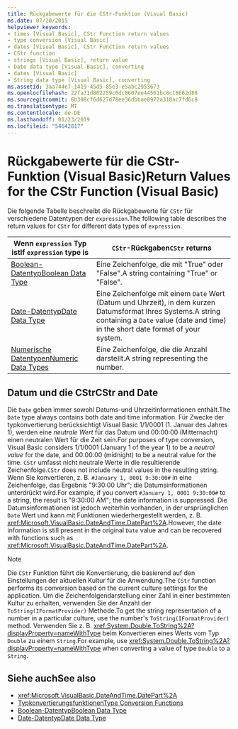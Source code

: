 ```yaml
---
title: Rückgabewerte für die CStr-Funktion (Visual Basic)
ms.date: 07/20/2015
helpviewer_keywords:
- times [Visual Basic], CStr Function return values
- type conversion [Visual Basic]
- dates [Visual Basic], CStr Function return values
- CStr function
- strings [Visual Basic], return value
- Date data type [Visual Basic], converting
- dates [Visual Basic]
- String data type [Visual Basic], converting
ms.assetid: 3aa744e7-1419-45d5-85e3-e5abc2953673
ms.openlocfilehash: 22fa31d862259c6dc8607ee44561bc8c18662d88
ms.sourcegitcommit: 6b308cf6d627d78ee36dbbae8972a310ac7fd6c8
ms.translationtype: MT
ms.contentlocale: de-DE
ms.lasthandoff: 01/23/2019
ms.locfileid: "54642817"
---
```

# <a name="return-values-for-the-cstr-function-visual-basic"></a><span data-ttu-id="d6456-102">Rückgabewerte für die CStr-Funktion (Visual Basic)</span><span class="sxs-lookup"><span data-stu-id="d6456-102">Return Values for the CStr Function (Visual Basic)</span></span>
<span data-ttu-id="d6456-103">Die folgende Tabelle beschreibt die Rückgabewerte für `CStr` für verschiedene Datentypen der `expression`.</span><span class="sxs-lookup"><span data-stu-id="d6456-103">The following table describes the return values for `CStr` for different data types of `expression`.</span></span>  
  
|<span data-ttu-id="d6456-104">Wenn `expression` Typ ist</span><span class="sxs-lookup"><span data-stu-id="d6456-104">If `expression` type is</span></span>|<span data-ttu-id="d6456-105">`CStr`-Rückgaben</span><span class="sxs-lookup"><span data-stu-id="d6456-105">`CStr` returns</span></span>|  
|-----------------------------|--------------------|  
|[<span data-ttu-id="d6456-106">Boolean-Datentyp</span><span class="sxs-lookup"><span data-stu-id="d6456-106">Boolean Data Type</span></span>](../../../visual-basic/language-reference/data-types/boolean-data-type.md)|<span data-ttu-id="d6456-107">Eine Zeichenfolge, die mit "True" oder "False".</span><span class="sxs-lookup"><span data-stu-id="d6456-107">A string containing "True" or "False".</span></span>|  
|[<span data-ttu-id="d6456-108">Date-Datentyp</span><span class="sxs-lookup"><span data-stu-id="d6456-108">Date Data Type</span></span>](../../../visual-basic/language-reference/data-types/date-data-type.md)|<span data-ttu-id="d6456-109">Eine Zeichenfolge mit einem `Date` Wert (Datum und Uhrzeit), in dem kurzen Datumsformat Ihres Systems.</span><span class="sxs-lookup"><span data-stu-id="d6456-109">A string containing a `Date` value (date and time) in the short date format of your system.</span></span>|  
|[<span data-ttu-id="d6456-110">Numerische Datentypen</span><span class="sxs-lookup"><span data-stu-id="d6456-110">Numeric Data Types</span></span>](../../../visual-basic/programming-guide/language-features/data-types/numeric-data-types.md)|<span data-ttu-id="d6456-111">Eine Zeichenfolge, die die Anzahl darstellt.</span><span class="sxs-lookup"><span data-stu-id="d6456-111">A string representing the number.</span></span>|  
  
## <a name="cstr-and-date"></a><span data-ttu-id="d6456-112">Datum und die CStr</span><span class="sxs-lookup"><span data-stu-id="d6456-112">CStr and Date</span></span>  
 <span data-ttu-id="d6456-113">Die `Date` geben immer sowohl Datums-und Uhrzeitinformationen enthält.</span><span class="sxs-lookup"><span data-stu-id="d6456-113">The `Date` type always contains both date and time information.</span></span> <span data-ttu-id="d6456-114">Für Zwecke der typkonvertierung berücksichtigt Visual Basic 1/1/0001 (1. Januar des Jahres 1), werden eine *neutrale Wert* für das Datum und 00:00:00 (Mitternacht) einen neutralen Wert für die Zeit sein.</span><span class="sxs-lookup"><span data-stu-id="d6456-114">For purposes of type conversion, Visual Basic considers 1/1/0001 (January 1 of the year 1) to be a *neutral value* for the date, and 00:00:00 (midnight) to be a neutral value for the time.</span></span> <span data-ttu-id="d6456-115">`CStr` umfasst nicht neutrale Werte in die resultierende Zeichenfolge.</span><span class="sxs-lookup"><span data-stu-id="d6456-115">`CStr` does not include neutral values in the resulting string.</span></span> <span data-ttu-id="d6456-116">Wenn Sie konvertieren, z. B. `#January 1, 0001 9:30:00#` in eine Zeichenfolge, das Ergebnis "9:30:00 Uhr"; die Datumsinformationen unterdrückt wird.</span><span class="sxs-lookup"><span data-stu-id="d6456-116">For example, if you convert `#January 1, 0001 9:30:00#` to a string, the result is "9:30:00 AM"; the date information is suppressed.</span></span> <span data-ttu-id="d6456-117">Die Datumsinformationen ist jedoch weiterhin vorhanden, in der ursprünglichen `Date` Wert und kann mit Funktionen wiederhergestellt werden, z. B. <xref:Microsoft.VisualBasic.DateAndTime.DatePart%2A>.</span><span class="sxs-lookup"><span data-stu-id="d6456-117">However, the date information is still present in the original `Date` value and can be recovered with functions such as <xref:Microsoft.VisualBasic.DateAndTime.DatePart%2A>.</span></span>  
  
> [!NOTE]
>  <span data-ttu-id="d6456-118">Die `CStr` Funktion führt die Konvertierung, die basierend auf den Einstellungen der aktuellen Kultur für die Anwendung.</span><span class="sxs-lookup"><span data-stu-id="d6456-118">The `CStr` function performs its conversion based on the current culture settings for the application.</span></span> <span data-ttu-id="d6456-119">Um die Zeichenfolgendarstellung einer Zahl in einer bestimmten Kultur zu erhalten, verwenden Sie der Anzahl der `ToString(IFormatProvider)` Methode.</span><span class="sxs-lookup"><span data-stu-id="d6456-119">To get the string representation of a number in a particular culture, use the number's `ToString(IFormatProvider)` method.</span></span> <span data-ttu-id="d6456-120">Verwenden Sie z. B. <xref:System.Double.ToString%2A?displayProperty=nameWithType> beim Konvertieren eines Werts vom Typ `Double` zu einem `String`.</span><span class="sxs-lookup"><span data-stu-id="d6456-120">For example, use <xref:System.Double.ToString%2A?displayProperty=nameWithType> when converting a value of type `Double` to a `String`.</span></span>  
  
## <a name="see-also"></a><span data-ttu-id="d6456-121">Siehe auch</span><span class="sxs-lookup"><span data-stu-id="d6456-121">See also</span></span>
- <xref:Microsoft.VisualBasic.DateAndTime.DatePart%2A>
- [<span data-ttu-id="d6456-122">Typkonvertierungsfunktionen</span><span class="sxs-lookup"><span data-stu-id="d6456-122">Type Conversion Functions</span></span>](../../../visual-basic/language-reference/functions/type-conversion-functions.md)
- [<span data-ttu-id="d6456-123">Boolean-Datentyp</span><span class="sxs-lookup"><span data-stu-id="d6456-123">Boolean Data Type</span></span>](../../../visual-basic/language-reference/data-types/boolean-data-type.md)
- [<span data-ttu-id="d6456-124">Date-Datentyp</span><span class="sxs-lookup"><span data-stu-id="d6456-124">Date Data Type</span></span>](../../../visual-basic/language-reference/data-types/date-data-type.md)
